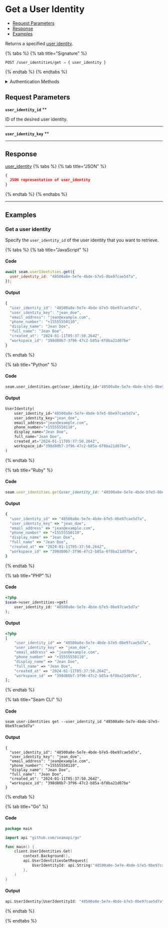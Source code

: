 # Get a User Identity

- [Request Parameters](./#request-parameters)
- [Response](./#response)
- [Examples](./#examples)

Returns a specified [user identity](https://docs.seam.co/latest/capability-guides/mobile-access-in-development/managing-mobile-app-user-accounts-with-user-identities#what-is-a-user-identity).

{% tabs %}
{% tab title="Signature" %}
```
POST /user_identities/get ⇒ { user_identity }
```
{% endtab %}
{% endtabs %}

<details>

<summary>Authentication Methods</summary>

- API key
- Personal access token
  <br>Must also include the `seam-workspace` header in the request.

To learn more, see [Authentication](https://docs.seam.co/latest/api/authentication).
</details>

## Request Parameters

**`user_identity_id`** **

ID of the desired user identity.

---

**`user_identity_key`** **

---


## Response

[user\_identity](./)
{% tabs %}
{% tab title="JSON" %}
```json
{
  JSON representation of user_identity
}
```
{% endtab %}
{% endtabs %}

---

## Examples
  
### Get a user identity

Specify the `user_identity_id` of the user identity that you want to retrieve.

{% tabs %}
{% tab title="JavaScript" %}
#### Code

```javascript
await seam.userIdentities.get({
  user_identity_id: "48500a8e-5e7e-4bde-b7e5-0be97cae5d7a",
});
```

#### Output

```javascript
{
  "user_identity_id": "48500a8e-5e7e-4bde-b7e5-0be97cae5d7a",
  "user_identity_key": "jean_doe",
  "email_address": "jean@example.com",
  "phone_number": "+15555550110",
  "display_name": "Jean Doe",
  "full_name": "Jean Doe",
  "created_at": "2024-01-11T05:37:50.264Z",
  "workspace_id": "398d80b7-3f96-47c2-b85a-6f8ba21d07be"
}
```
{% endtab %}

{% tab title="Python" %}
#### Code

```python
seam.user_identities.get(user_identity_id="48500a8e-5e7e-4bde-b7e5-0be97cae5d7a")
```

#### Output

```python
UserIdentity(
    user_identity_id="48500a8e-5e7e-4bde-b7e5-0be97cae5d7a",
    user_identity_key="jean_doe",
    email_address="jean@example.com",
    phone_number="+15555550110",
    display_name="Jean Doe",
    full_name="Jean Doe",
    created_at="2024-01-11T05:37:50.264Z",
    workspace_id="398d80b7-3f96-47c2-b85a-6f8ba21d07be",
)
```
{% endtab %}

{% tab title="Ruby" %}
#### Code

```ruby
seam.user_identities.get(user_identity_id: "48500a8e-5e7e-4bde-b7e5-0be97cae5d7a")
```

#### Output

```ruby
{
  "user_identity_id" => "48500a8e-5e7e-4bde-b7e5-0be97cae5d7a",
  "user_identity_key" => "jean_doe",
  "email_address" => "jean@example.com",
  "phone_number" => "+15555550110",
  "display_name" => "Jean Doe",
  "full_name" => "Jean Doe",
  "created_at" => "2024-01-11T05:37:50.264Z",
  "workspace_id" => "398d80b7-3f96-47c2-b85a-6f8ba21d07be",
}
```
{% endtab %}

{% tab title="PHP" %}
#### Code

```php
<?php
$seam->user_identities->get(
    user_identity_id: "48500a8e-5e7e-4bde-b7e5-0be97cae5d7a"
);
```

#### Output

```php
<?php
[
    "user_identity_id" => "48500a8e-5e7e-4bde-b7e5-0be97cae5d7a",
    "user_identity_key" => "jean_doe",
    "email_address" => "jean@example.com",
    "phone_number" => "+15555550110",
    "display_name" => "Jean Doe",
    "full_name" => "Jean Doe",
    "created_at" => "2024-01-11T05:37:50.264Z",
    "workspace_id" => "398d80b7-3f96-47c2-b85a-6f8ba21d07be",
];
```
{% endtab %}

{% tab title="Seam CLI" %}
#### Code

```seam_cli
seam user-identities get --user_identity_id "48500a8e-5e7e-4bde-b7e5-0be97cae5d7a"
```

#### Output

```seam_cli
{
  "user_identity_id": "48500a8e-5e7e-4bde-b7e5-0be97cae5d7a",
  "user_identity_key": "jean_doe",
  "email_address": "jean@example.com",
  "phone_number": "+15555550110",
  "display_name": "Jean Doe",
  "full_name": "Jean Doe",
  "created_at": "2024-01-11T05:37:50.264Z",
  "workspace_id": "398d80b7-3f96-47c2-b85a-6f8ba21d07be"
}
```
{% endtab %}

{% tab title="Go" %}
#### Code

```go
package main

import api "github.com/seamapi/go"

func main() {
	client.UserIdentities.Get(
		context.Background(),
		api.UserIdentitiesGetRequest{
			UserIdentityId: api.String("48500a8e-5e7e-4bde-b7e5-0be97cae5d7a"),
		},
	)
}
```

#### Output

```go
api.UserIdentity{UserIdentityId: "48500a8e-5e7e-4bde-b7e5-0be97cae5d7a", UserIdentityKey: "jean_doe", EmailAddress: "jean@example.com", PhoneNumber: "+15555550110", DisplayName: "Jean Doe", FullName: "Jean Doe", CreatedAt: "2024-01-11T05:37:50.264Z", WorkspaceId: "398d80b7-3f96-47c2-b85a-6f8ba21d07be"}
```
{% endtab %}

{% endtabs %}


